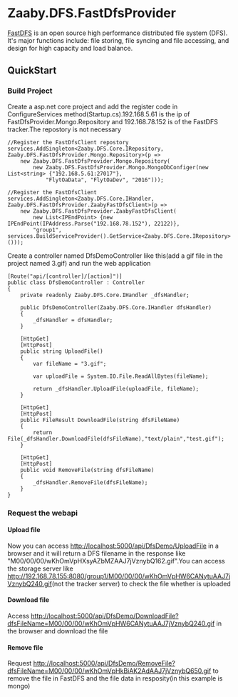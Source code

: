 # Zaaby.DFS.FastDfsProvider

[FastDFS](https://github.com/happyfish100/fastdfs) is an open source high performance distributed file system (DFS). It's major functions include: file storing, file syncing and file accessing, and design for high capacity and load balance.

## QuickStart

### Build Project

Create a asp.net core project and add the register code in ConfigureServices method(Startup.cs).192.168.5.61 is the ip of FastDfsProvider.Mongo.Repository and 192.168.78.152 is of the FastDFS tracker.The repostory is not necessary

    //Register the FastDfsClient repostory
    services.AddSingleton<Zaaby.DFS.Core.IRepository, Zaaby.DFS.FastDfsProvider.Mongo.Repository>(p =>
        new Zaaby.DFS.FastDfsProvider.Mongo.Repository(
            new Zaaby.DFS.FastDfsProvider.Mongo.MongoDbConfiger(new List<string> {"192.168.5.61:27017"},
                "FlytOaData", "FlytOaDev", "2016")));

    //Register the FastDfsClient
    services.AddSingleton<Zaaby.DFS.Core.IHandler, Zaaby.DFS.FastDfsProvider.ZaabyFastDfsClient>(p =>
        new Zaaby.DFS.FastDfsProvider.ZaabyFastDfsClient(
            new List<IPEndPoint> {new IPEndPoint(IPAddress.Parse("192.168.78.152"), 22122)},
            "group1", services.BuildServiceProvider().GetService<Zaaby.DFS.Core.IRepository>()));

Create a controller named DfsDemoController like this(add a gif file in the project named 3.gif) and run the web application

    [Route("api/[controller]/[action]")]
    public class DfsDemoController : Controller
    {
        private readonly Zaaby.DFS.Core.IHandler _dfsHandler;

        public DfsDemoController(Zaaby.DFS.Core.IHandler dfsHandler)
        {
            _dfsHandler = dfsHandler;
        }

        [HttpGet]
        [HttpPost]
        public string UploadFile()
        {
            var fileName = "3.gif";

            var uploadFile = System.IO.File.ReadAllBytes(fileName);

            return _dfsHandler.UploadFile(uploadFile, fileName);
        }

        [HttpGet]
        [HttpPost]
        public FileResult DownloadFile(string dfsFileName)
        {
            return File(_dfsHandler.DownloadFile(dfsFileName),"text/plain","test.gif");
        }

        [HttpGet]
        [HttpPost]
        public void RemoveFile(string dfsFileName)
        {
            _dfsHandler.RemoveFile(dfsFileName);
        }
    }

### Request the webapi

#### Upload file

Now you can access <http://localhost:5000/api/DfsDemo/UploadFile> in a browser and it will return a DFS filename in the response like "M00/00/00/wKhOmVpHXsyAZbMZAAJ7jVznybQ162.gif".You can access the storage server like <http://192.168.78.155:8080/group1/M00/00/00/wKhOmVpHW6CANytuAAJ7jVznybQ240.gif>(not the tracker server) to check the file whether is uploaded

#### Download file

Access <http://localhost:5000/api/DfsDemo/DownloadFile?dfsFileName=M00/00/00/wKhOmVpHW6CANytuAAJ7jVznybQ240.gif> in the browser and download the file

#### Remove file

Request <http://localhost:5000/api/DfsDemo/RemoveFile?dfsFileName=M00/00/00/wKhOmVpHkBiAK2AdAAJ7jVznybQ650.gif> to remove the file in FastDFS and the file data in resposity(in this example is mongo)
